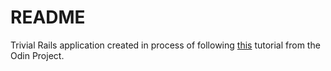 # README

Trivial Rails application created in process of following <a href="https://www.theodinproject.com/courses/web-development-101/lessons/your-first-rails-application?ref=lnav">this</a> tutorial from the Odin Project.
